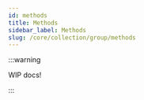 ```yaml
---
id: methods
title: Methods
sidebar_label: Methods
slug: /core/collection/group/methods
---
```


:::warning

WIP docs!

:::
